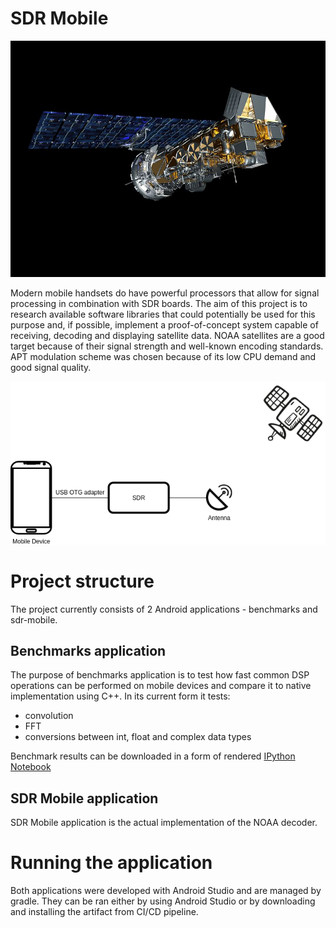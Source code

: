 # SDR Mobile

![NOAA satellite](docs/NOAA.jpg)

Modern mobile handsets do have powerful processors that allow for signal processing in combination 
with SDR boards. The aim of this project is to research available software libraries that could 
potentially be used for this purpose and, if possible, implement a proof-of-concept system capable 
of receiving, decoding and displaying satellite data. NOAA satellites are a good target
because of their signal strength and well-known encoding standards. 
APT modulation scheme was chosen because of its low CPU demand and good signal quality.

![SDR Mobile](docs/sdr-mobile.png)

# Project structure

The project currently consists of 2 Android applications - benchmarks and sdr-mobile.

## Benchmarks application

The purpose of benchmarks application is to test how fast common DSP operations can be performed
on mobile devices and compare it to native implementation using C++. In its current form it tests:

* convolution
* FFT
* conversions between int, float and complex data types

Benchmark results can be downloaded in a form of rendered [IPython Notebook](https://gitlab.com/librespacefoundation/sdrmakerspace/sdr-mobile/blob/master/benchmarks/notebooks/benchmarks.html)

## SDR Mobile application

SDR Mobile application is the actual implementation of the NOAA decoder.

# Running the application

Both applications were developed with Android Studio and are managed by gradle. They can be ran 
either by using Android Studio or by downloading and installing the artifact from CI/CD pipeline.